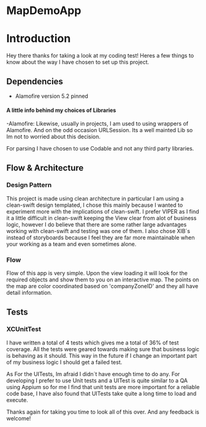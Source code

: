 # MapDemoApp

# Introduction 
Hey there thanks for taking a look at my coding test! Heres a few things to know about the way I have chosen to set up this project.

## Dependencies
- Alamofire version 5.2 pinned

#### A little info behind my choices of Libraries

-Alamofire: Likewise, usually in projects, I am used to using wrappers of Alamofire. And on the odd occasion URLSession. Its a well mainted Lib so Im not to worried about this decision.

For parsing I have chosen to use Codable and not any third party libraries.

## Flow & Architecture
### Design Pattern
This project is made using clean architecture in particular I am using a clean-swift design templated, I chose this mainly because I wanted to experiment more with the implications of clean-swift. I prefer VIPER as I find it a little difficult in clean-swift keeping the View clear from alot of business logic, however I do believe that there are some rather large advantages working with clean-swift and testing was one of them. I also chose XIB´s instead of storyboards because I feel they are far more maintainable when your working as a team and even sometimes alone. 

### Flow
Flow of this app is very simple. Upon the view loading it will look for the required objects and show them to you on an interactive map. The points on the map are color coordinated based on 'companyZoneID' and they all have detail information. 

## Tests
### XCUnitTest
I have written a total of 4 tests which gives me a total of 36% of test coverage. All the tests were geared towards making sure that business logic is behaving as it should. This way in the future if I change an important part of my business logic I should get a failed test.

As For the UITests, Im afraid I didn´t have enough time to do any. For developing I prefer to use Unit tests and a UITest is quite similar to a QA using Appium so for me I find that unit tests are more important for a reliable code base, I have also found that UITests take quite a long time to load and execute.

Thanks again for taking you time to look all of this over. And any feedback is welcome!
